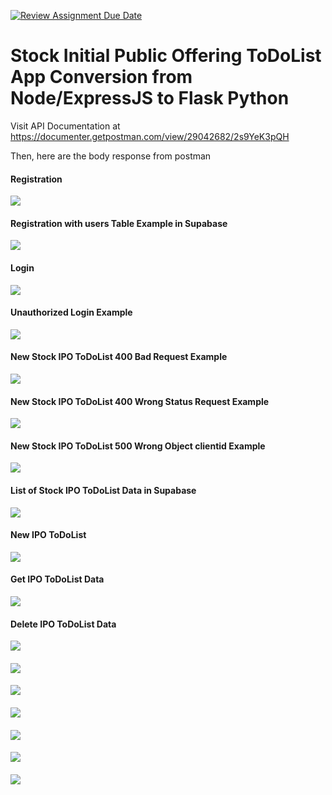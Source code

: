 [![Review Assignment Due Date](https://classroom.github.com/assets/deadline-readme-button-24ddc0f5d75046c5622901739e7c5dd533143b0c8e959d652212380cedb1ea36.svg)](https://classroom.github.com/a/DGzh2WKs)

# Stock Initial Public Offering ToDoList App Conversion from Node/ExpressJS to Flask Python

Visit API Documentation at https://documenter.getpostman.com/view/29042682/2s9YeK3pQH

Then, here are the body response from postman

#### Registration

![](https://github.com/RevoU-FSSE-2/week-22-andalanaldi/blob/main/PostmanScreenshots/1%20Registration.PNG/?raw=true)

#### Registration with users Table Example in Supabase 

![](https://github.com/RevoU-FSSE-2/week-22-andalanaldi/blob/main/PostmanScreenshots/1b%20Registration%20user%20table.PNG/?raw=true)

#### Login

![](https://github.com/RevoU-FSSE-2/week-22-andalanaldi/blob/main/PostmanScreenshots/2%20Login.PNG/?raw=true)

#### Unauthorized Login Example

![](https://github.com/RevoU-FSSE-2/week-22-andalanaldi/blob/main/PostmanScreenshots/2%20a%20login%20unauthrorized.PNG/?raw=true)

#### New Stock IPO ToDoList 400 Bad Request Example

![](https://github.com/RevoU-FSSE-2/week-22-andalanaldi/blob/main/PostmanScreenshots/3%20new%20ipo%20todolist%20400%20bad%20request.PNG/?raw=true)

#### New Stock IPO ToDoList 400 Wrong Status Request Example

![](https://github.com/RevoU-FSSE-2/week-22-andalanaldi/blob/main/PostmanScreenshots/3%20new%20ipo%20todolist%20400%20bad%20status%20is%20wrong.PNG/?raw=true)

#### New Stock IPO ToDoList 500 Wrong Object clientid Example

![](https://github.com/RevoU-FSSE-2/week-22-andalanaldi/blob/main/PostmanScreenshots/3%20new%20ipo%20todolist%20500%20handled.PNG/?raw=true)

#### List of Stock IPO ToDoList Data in Supabase

![](https://github.com/RevoU-FSSE-2/week-22-andalanaldi/blob/main/PostmanScreenshots/3%20new%20ipo%20todolist%20supabase.PNG/?raw=true)

#### New IPO ToDoList

![](https://github.com/RevoU-FSSE-2/week-22-andalanaldi/blob/main/PostmanScreenshots/3%20new%20ipo%20todolist.PNG/?raw=true)

#### Get IPO ToDoList Data

![](https://github.com/RevoU-FSSE-2/week-22-andalanaldi/blob/main/PostmanScreenshots/4%20get%20ipo%20todolist%20data.PNG/?raw=true)

#### Delete IPO ToDoList Data

![](https://github.com/RevoU-FSSE-2/week-22-andalanaldi/blob/main/PostmanScreenshots/6%20delete%20ipo%20to%20do%20list.PNG/?raw=true)

#### 

![](/?raw=true)

#### 

![](/?raw=true)

#### 

![](/?raw=true)

#### 

![](/?raw=true)

#### 

![](/?raw=true)

#### 

![](/?raw=true)




